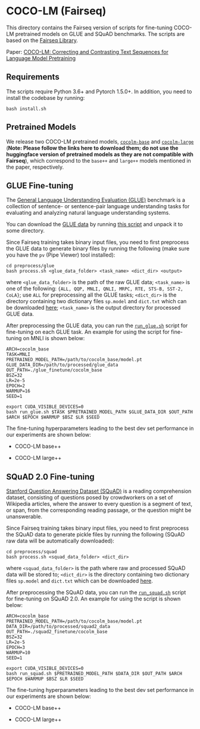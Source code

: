 # COCO-LM (Fairseq)

This directory contains the Fairseq version of scripts for fine-tuning COCO-LM pretrained models on GLUE and SQuAD benchmarks. The scripts are based on the [Fairseq Library](https://github.com/pytorch/fairseq).

Paper: [COCO-LM: Correcting and Contrasting Text Sequences for Language Model Pretraining](https://arxiv.org/abs/2102.08473)

## Requirements

The scripts require Python 3.6+ and Pytorch 1.5.0+. In addition, you need to install the codebase by running:
```
bash install.sh
```

## Pretrained Models

We release two COCO-LM pretrained models, [`cocolm-base`](https://huggingface.co/microsoft/cocolm-base) and [`cocolm-large`](https://huggingface.co/microsoft/cocolm-large) (**Note: Please follow the links here to download them; do not use the huggingface version of pretrained models as they are not compatible with Fairseq**), which correspond to the `base++` and `large++` models mentioned in the paper, respectively. 

## GLUE Fine-tuning

The [General Language Understanding Evaluation (GLUE)](https://gluebenchmark.com/) benchmark is a collection of sentence- or sentence-pair language understanding tasks for evaluating and analyzing natural language understanding systems. 

You can download the [GLUE data](https://gluebenchmark.com/tasks) by running [this script](https://gist.github.com/W4ngatang/60c2bdb54d156a41194446737ce03e2e) and unpack it to some directory.

Since Fairseq training takes binary input files, you need to first preprocess the GLUE data to generate binary files by running the following (make sure you have the `pv` (Pipe Viewer) tool installed):
```
cd preprocess/glue
bash process.sh <glue_data_folder> <task_name> <dict_dir> <output>
```
where `<glue_data_folder>` is the path of the raw GLUE data; `<task_name>` is one of the following: `{ALL, QQP, MNLI, QNLI, MRPC, RTE, STS-B, SST-2, CoLA}`; use `ALL` for preprocessing all the GLUE tasks; `<dict_dir>` is the directory containing two dictionary files `sp.model` and `dict.txt` which can be downloaded [here](); `<task_name>` is the output directory for processed GLUE data.

After preprocessing the GLUE data, you can run the [`run_glue.sh`](run_glue.sh) script for fine-tuning on each GLUE task. An example for using the script for fine-tuning on MNLI is shown below:
```
ARCH=cocolm_base
TASK=MNLI
PRETRAINED_MODEL_PATH=/path/to/cocolm_base/model.pt
GLUE_DATA_DIR=/path/to/processed/glue_data
OUT_PATH=./glue_finetune/cocolm_base
BSZ=32
LR=2e-5
EPOCH=2
WARMUP=16
SEED=1

export CUDA_VISIBLE_DEVICES=0
bash run_glue.sh $TASK $PRETRAINED_MODEL_PATH $GLUE_DATA_DIR $OUT_PATH $ARCH $EPOCH $WARMUP $BSZ $LR $SEED
```

The fine-tuning hyperparameters leading to the best dev set performance in our experiments are shown below:

* COCO-LM base++

* COCO-LM large++

## SQuAD 2.0 Fine-tuning 
[Stanford Question Answering Dataset (SQuAD)](https://rajpurkar.github.io/SQuAD-explorer/) is a reading comprehension dataset, consisting of questions posed by crowdworkers on a set of Wikipedia articles, where the answer to every question is a segment of text, or span, from the corresponding reading passage, or the question might be unanswerable. 

Since Fairseq training takes binary input files, you need to first preprocess the SQuAD data to generate pickle files by running the following (SQuAD raw data will be automatically downloaded):
```
cd preprocess/squad
bash process.sh <squad_data_folder> <dict_dir>
```
where `<squad_data_folder>` is the path where raw and processed SQuAD data will be stored to; `<dict_dir>` is the directory containing two dictionary files `sp.model` and `dict.txt` which can be downloaded [here]().

After preprocessing the SQuAD data, you can run the [`run_squad.sh`](run_squad.sh) script for fine-tuning on SQuAD 2.0. An example for using the script is shown below:
```
ARCH=cocolm_base
PRETRAINED_MODEL_PATH=/path/to/cocolm_base/model.pt
DATA_DIR=/path/to/processed/squad2_data
OUT_PATH=./squad2_finetune/cocolm_base
BSZ=32
LR=2e-5
EPOCH=3
WARMUP=10
SEED=1

export CUDA_VISIBLE_DEVICES=0
bash run_squad.sh $PRETRAINED_MODEL_PATH $DATA_DIR $OUT_PATH $ARCH $EPOCH $WARMUP $BSZ $LR $SEED
```

The fine-tuning hyperparameters leading to the best dev set performance in our experiments are shown below:

* COCO-LM base++

* COCO-LM large++